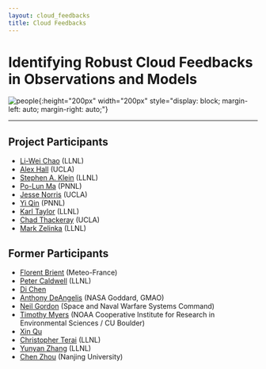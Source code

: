 ```yaml
--- 
layout: cloud_feedbacks 
title: Cloud Feedbacks 
---
```

# Identifying Robust Cloud Feedbacks in Observations and Models 

![people]({{site.baseurl}}/projects/cloud_feedbacks/people.svg){:height="200px" width="200px" style="display: block; margin-left: auto; margin-right: auto;"}

---
## Project Participants

* [Li-Wei Chao](https://www.linkedin.com/in/li-wei-chao-vivian) (LLNL) 
* [Alex Hall](https://dept.atmos.ucla.edu/alexhall) (UCLA)
* [Stephen A. Klein](#) (LLNL)
* [Po-Lun Ma](https://www.pnnl.gov/science/staff/staff_info.asp?staff_num=7579) (PNNL) 
* [Jesse Norris](https://dept.atmos.ucla.edu/alexhall/people/jesse-norris) (UCLA) 
* [Yi Qin](https://www.pnnl.gov/science/staff/staff_info.asp?staff_num=11555) (PNNL) 
* [Karl Taylor](https://pcmdi.llnl.gov/staff/taylor/karlcv.html) (LLNL) 
* [Chad Thackeray](https://www.ioes.ucla.edu/person/chad-thackeray/) (UCLA) 
* [Mark Zelinka](https://mzelinka.github.io) (LLNL) 

## Former Participants

* [Florent Brient](http://www.umr-cnrm.fr/spip.php?article1046&lang=fr) (Meteo-France)  
* [Peter Caldwell](https://people.llnl.gov/caldwell19/index.html) (LLNL)
* [Di Chen](https://scholar.google.com/citations?hl=en&user=s9OnuRMAAAAJ) 
* [Anthony DeAngelis](https://scholar.google.com/citations?user=pzDevCsAAAAJ&hl=en) (NASA Goddard, GMAO) 
* [Neil Gordon](https://www.linkedin.com/in/neildgordon/) (Space and Naval Warfare Systems Command) 
* [Timothy Myers](https://sites.google.com/site/myerstimothy/) (NOAA Cooperative Institute for Research in Environmental Sciences / CU Boulder) 
* [Xin Qu](https://scholar.google.com/citations?user=48Cp-LoAAAAJ&hl=en)
* [Christopher Terai](https://scholar.google.com/citations?user=jHE9srIAAAAJ&hl=en) (LLNL) 
* [Yunyan Zhang](https://pls.llnl.gov/people/staff-bios/aeed/zhang-y) (LLNL) 
* [Chen Zhou](https://scholar.google.com/citations?user=Ot_6YukAAAAJ&hl=en) (Nanjing University)
